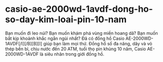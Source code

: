 # casio-ae-2000wd-1avdf-dong-ho-so-day-kim-loai-pin-10-nam
Bạn muốn đi leo núi? Bạn muốn khám phá vùng miền hoang dã? Bạn muốn bắt kịp khoảnh khắc ngắn ngủi nhất? Đã có đồng hồ Casio AE-2000WD-1AVDF[/I][/B][B][I] giúp bạn làm mọi thứ. Đồng hồ số đa năng, dây và vỏ thép bền bỉ, chịu nước đến 20 ATM, tuổi thọ pin khủng 10 năm, Casio AE-2000WD-1AVDF là siêu nhân trong giới đồng hồ.
